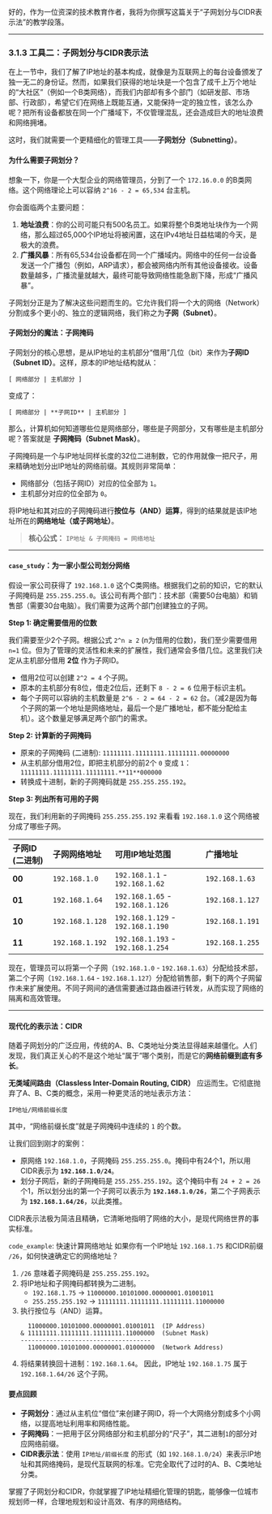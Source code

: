 好的，作为一位资深的技术教育作者，我将为你撰写这篇关于“子网划分与CIDR表示法”的教学段落。

---

### 3.1.3 工具二：子网划分与CIDR表示法

在上一节中，我们了解了IP地址的基本构成，就像是为互联网上的每台设备颁发了独一无二的身份证。然而，如果我们获得的地址块是一个包含了成千上万个地址的“大社区”（例如一个B类网络），而我们内部却有多个部门（如研发部、市场部、行政部），希望它们在网络上既能互通，又能保持一定的独立性，该怎么办呢？把所有设备都放在同一个广播域下，不仅管理混乱，还会造成巨大的地址浪费和网络拥堵。

这时，我们就需要一个更精细化的管理工具——**子网划分（Subnetting）**。

#### 为什么需要子网划分？

想象一下，你是一个大型企业的网络管理员，分到了一个 `172.16.0.0` 的B类网络。这个网络理论上可以容纳 `2^16 - 2 = 65,534` 台主机。

你会面临两个主要问题：

1.  **地址浪费**：你的公司可能只有500名员工。如果将整个B类地址块作为一个网络，那么超过65,000个IP地址将被闲置，这在IPv4地址日益枯竭的今天，是极大的浪费。
2.  **广播风暴**：所有65,534台设备都在同一个广播域内。网络中的任何一台设备发送一个广播包（例如，ARP请求），都会被网络内所有其他设备接收。设备数量越多，广播流量就越大，最终可能导致网络性能急剧下降，形成“广播风暴”。

子网划分正是为了解决这些问题而生的。它允许我们将一个大的网络（Network）分割成多个更小的、独立的逻辑网络，我们称之为**子网（Subnet）**。

#### 子网划分的魔法：子网掩码

子网划分的核心思想，是从IP地址的主机部分“借用”几位（bit）来作为**子网ID（Subnet ID）**。这样，原本的IP地址结构就从：

`[ 网络部分 | 主机部分 ]`

变成了：

`[ 网络部分 | **子网ID** | 主机部分 ]`

那么，计算机如何知道哪些位是网络部分，哪些是子网部分，又有哪些是主机部分呢？答案就是 **子网掩码（Subnet Mask）**。

子网掩码是一个与IP地址同样长度的32位二进制数，它的作用就像一把尺子，用来精确地划分出IP地址的网络前缀。其规则非常简单：
-   网络部分（包括子网ID）对应的位全部为 `1`。
-   主机部分对应的位全部为 `0`。

将IP地址和其对应的子网掩码进行**按位与（AND）运算**，得到的结果就是该IP地址所在的**网络地址（或子网地址）**。

> **核心公式：**
> `IP地址 & 子网掩码 = 网络地址`

---

#### `case_study`：为一家小型公司划分网络

假设一家公司获得了 `192.168.1.0` 这个C类网络。根据我们之前的知识，它的默认子网掩码是 `255.255.255.0`。该公司有两个部门：技术部（需要50台电脑）和销售部（需要30台电脑）。我们需要为这两个部门创建独立的子网。

**Step 1: 确定需要借用的位数**

我们需要至少2个子网。根据公式 `2^n ≥ 2` (n为借用的位数)，我们至少需要借用 `n=1` 位。但为了管理的灵活性和未来的扩展性，我们通常会多借几位。这里我们决定从主机部分借用 **2位** 作为子网ID。

-   借用2位可以创建 `2^2 = 4` 个子网。
-   原本的主机部分有8位，借走2位后，还剩下 `8 - 2 = 6` 位用于标识主机。
-   每个子网可以容纳的主机数量是 `2^6 - 2 = 64 - 2 = 62` 台。（减2是因为每个子网的第一个地址是网络地址，最后一个是广播地址，都不能分配给主机）。这个数量足够满足两个部门的需求。

**Step 2: 计算新的子网掩码**

-   原来的子网掩码 (二进制):
    `11111111.11111111.11111111.00000000`
-   从主机部分借用2位，即把主机部分的前2个 `0` 变成 `1`：
    `11111111.11111111.11111111.**11**000000`
-   转换成十进制，新的子网掩码就是 `255.255.255.192`。

**Step 3: 列出所有可用的子网**

现在，我们利用新的子网掩码 `255.255.255.192` 来看看 `192.168.1.0` 这个网络被分成了哪些子网。

| 子网ID (二进制) | 子网网络地址 | 可用IP地址范围 | 广播地址 |
| :--- | :--- | :--- | :--- |
| **00** | `192.168.1.0` | `192.168.1.1` - `192.168.1.62` | `192.168.1.63` |
| **01** | `192.168.1.64` | `192.168.1.65` - `192.168.1.126` | `192.168.1.127` |
| **10** | `192.168.1.128` | `192.168.1.129` - `192.168.1.190` | `192.168.1.191` |
| **11** | `192.168.1.192` | `192.168.1.193` - `192.168.1.254` | `192.168.1.255` |

现在，管理员可以将第一个子网（`192.168.1.0` - `192.168.1.63`）分配给技术部，第二个子网（`192.168.1.64` - `192.168.1.127`）分配给销售部，剩下的两个子网留作未来扩展使用。不同子网间的通信需要通过路由器进行转发，从而实现了网络的隔离和高效管理。

---

#### 现代化的表示法：CIDR

随着子网划分的广泛应用，传统的A、B、C类地址分类法显得越来越僵化。人们发现，我们真正关心的不是这个地址“属于”哪个类别，而是它的**网络前缀到底有多长**。

**无类域间路由（Classless Inter-Domain Routing, CIDR）** 应运而生。它彻底抛弃了A、B、C类的概念，采用一种更灵活的地址表示方法：

`IP地址/网络前缀长度`

其中，“网络前缀长度”就是子网掩码中连续的 `1` 的个数。

让我们回到刚才的案例：
-   原网络 `192.168.1.0`，子网掩码 `255.255.255.0`。掩码中有24个1，所以用CIDR表示为 **`192.168.1.0/24`**。
-   划分子网后，新的子网掩码是 `255.255.255.192`。这个掩码中有 `24 + 2 = 26` 个1，所以划分出的第一个子网可以表示为 **`192.168.1.0/26`**，第二个子网表示为 **`192.168.1.64/26`**，以此类推。

CIDR表示法极为简洁且精确，它清晰地指明了网络的大小，是现代网络世界的事实标准。

`code_example`: 快速计算网络地址
如果你有一个IP地址 `192.168.1.75` 和CIDR前缀 `/26`，如何快速确定它的网络地址？

1.  `/26` 意味着子网掩码是 `255.255.255.192`。
2.  将IP地址和子网掩码都转换为二进制。
    - `192.168.1.75`  -> `11000000.10101000.00000001.01001011`
    - `255.255.255.192` -> `11111111.11111111.11111111.11000000`
3.  执行按位与（AND）运算。
    ```
      11000000.10101000.00000001.01001011  (IP Address)
    & 11111111.11111111.11111111.11000000  (Subnet Mask)
    ------------------------------------
      11000000.10101000.00000001.01000000  (Network Address)
    ```
4.  将结果转换回十进制：`192.168.1.64`。
    因此，IP地址 `192.168.1.75` 属于 `192.168.1.64/26` 这个子网。

#### 要点回顾

-   **子网划分**：通过从主机位“借位”来创建子网ID，将一个大网络分割成多个小网络，以提高地址利用率和网络性能。
-   **子网掩码**：一把用于区分网络部分和主机部分的“尺子”，其二进制`1`的部分对应网络前缀。
-   **CIDR表示法**：使用 `IP地址/前缀长度` 的形式（如 `192.168.1.0/24`）来表示IP地址和其网络掩码，是现代互联网的标准。它完全取代了过时的A、B、C类地址分类。

掌握了子网划分和CIDR，你就掌握了IP地址精细化管理的钥匙，能够像一位城市规划师一样，合理地规划和设计高效、有序的网络结构。